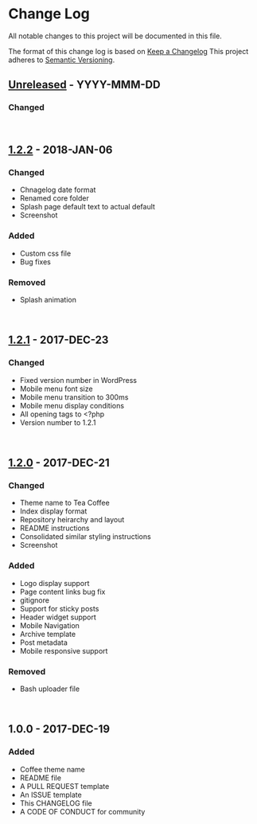 # Change Log
All notable changes to this project will be documented in this file.

The format of this change log is based on [Keep a Changelog](http://keepachangelog.com/)
This project adheres to [Semantic Versioning](http://semver.org/).

## [Unreleased] - YYYY-MMM-DD
### Changed

&nbsp;
## [1.2.2] - 2018-JAN-06
### Changed
- Chnagelog date format
- Renamed core folder
- Splash page default text to actual default
- Screenshot

### Added
- Custom css file
- Bug fixes

### Removed
- Splash animation

&nbsp;
## [1.2.1] - 2017-DEC-23
### Changed
- Fixed version number in WordPress
- Mobile menu font size
- Mobile menu transition to 300ms
- Mobile menu display conditions
- All opening tags to <?php
- Version number to 1.2.1

&nbsp;
## [1.2.0] - 2017-DEC-21
### Changed
- Theme name to Tea Coffee
- Index display format
- Repository heirarchy and layout
- README instructions
- Consolidated similar styling instructions
- Screenshot

### Added
- Logo display support
- Page content links bug fix
- gitignore
- Support for sticky posts
- Header widget support
- Mobile Navigation
- Archive template
- Post metadata
- Mobile responsive support

### Removed
- Bash uploader file 

&nbsp;
## 1.0.0 - 2017-DEC-19
### Added
- Coffee theme name
- README file
- A PULL REQUEST template
- An ISSUE template
- This CHANGELOG file
- A CODE OF CONDUCT for community


[Unreleased]: https://github.com/technovus-sfu/technovus-theme/compare/v1.2.2...HEAD
[1.2.2]: https://github.com/technovus-sfu/technovus-theme/compare/v1.2.1...v1.2.2
[1.2.1]: https://github.com/technovus-sfu/technovus-theme/compare/v1.2.0...v1.2.1
[1.2.0]: https://github.com/technovus-sfu/technovus-theme/compare/v1.0.0...v1.2.0
